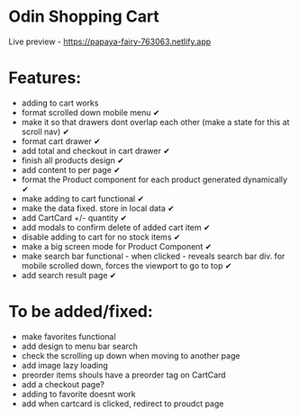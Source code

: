 # Odin Shopping Cart

Live preview - https://papaya-fairy-763063.netlify.app

# Features:

- adding to cart works
- format scrolled down mobile menu ✔
- make it so that drawers dont overlap each other (make a state for this at scroll nav) ✔
- format cart drawer ✔
- add total and checkout in cart drawer ✔
- finish all products design ✔
- add content to per page ✔
- format the Product component for each product generated dynamically ✔
- make adding to cart functional ✔
- make the data fixed. store in local data ✔
- add CartCard +/- quantity ✔
- add modals to confirm delete of added cart item ✔
- disable adding to cart for no stock items ✔
- make a big screen mode for Product Component ✔
- make search bar functional - when clicked - reveals search bar div. for mobile scrolled down, forces the viewport to go to top ✔
- add search result page ✔

# To be added/fixed:

- make favorites functional
- add design to menu bar search
- check the scrolling up down when moving to another page
- add image lazy loading
- preorder items shouls have a preorder tag on CartCard
- add a checkout page?
- adding to favorite doesnt work
- add when cartcard is clicked, redirect to proudct page
